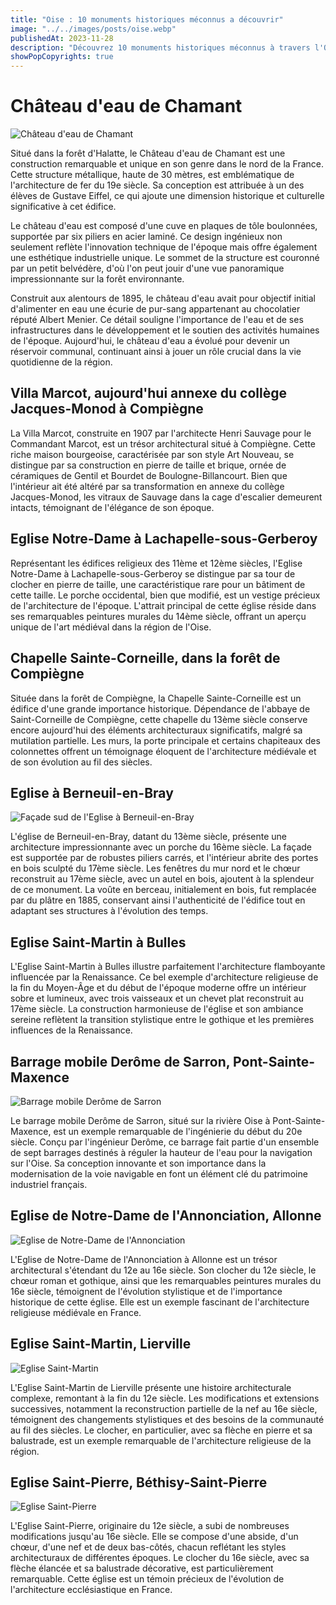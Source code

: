 ```yaml
---
title: "Oise : 10 monuments historiques méconnus a découvrir"
image: "../../images/posts/oise.webp"
publishedAt: 2023-11-28
description: "Découvrez 10 monuments historiques méconnus à travers l'Oise, France, dans des localités telles que Compiègne, Berneuil-en-Bray, Lachapelle-sous-Gerberoy, et Pont-Sainte-Maxence."
showPopCopyrights: true
---
```


# Château d'eau de Chamant

![Château d'eau de Chamant](https://p.monumentum.fr/main/60/pa60000014-chamant-chateau-deau.jpg)

Situé dans la forêt d'Halatte, le Château d'eau de Chamant est une construction remarquable et unique en son genre dans le nord de la France. Cette structure métallique, haute de 30 mètres, est emblématique de l'architecture de fer du 19e siècle. Sa conception est attribuée à un des élèves de Gustave Eiffel, ce qui ajoute une dimension historique et culturelle significative à cet édifice.

Le château d'eau est composé d'une cuve en plaques de tôle boulonnées, supportée par six piliers en acier laminé. Ce design ingénieux non seulement reflète l'innovation technique de l'époque mais offre également une esthétique industrielle unique. Le sommet de la structure est couronné par un petit belvédère, d'où l'on peut jouir d'une vue panoramique impressionnante sur la forêt environnante.

Construit aux alentours de 1895, le château d'eau avait pour objectif initial d'alimenter en eau une écurie de pur-sang appartenant au chocolatier réputé Albert Menier. Ce détail souligne l'importance de l'eau et de ses infrastructures dans le développement et le soutien des activités humaines de l'époque. Aujourd'hui, le château d'eau a évolué pour devenir un réservoir communal, continuant ainsi à jouer un rôle crucial dans la vie quotidienne de la région.

## Villa Marcot, aujourd'hui annexe du collège Jacques-Monod à Compiègne

La Villa Marcot, construite en 1907 par l'architecte Henri Sauvage pour le Commandant Marcot, est un trésor architectural situé à Compiègne. Cette riche maison bourgeoise, caractérisée par son style Art Nouveau, se distingue par sa construction en pierre de taille et brique, ornée de céramiques de Gentil et Bourdet de Boulogne-Billancourt. Bien que l'intérieur ait été altéré par sa transformation en annexe du collège Jacques-Monod, les vitraux de Sauvage dans la cage d'escalier demeurent intacts, témoignant de l'élégance de son époque.

## Eglise Notre-Dame à Lachapelle-sous-Gerberoy

Représentant les édifices religieux des 11ème et 12ème siècles, l'Eglise Notre-Dame à Lachapelle-sous-Gerberoy se distingue par sa tour de clocher en pierre de taille, une caractéristique rare pour un bâtiment de cette taille. Le porche occidental, bien que modifié, est un vestige précieux de l'architecture de l'époque. L'attrait principal de cette église réside dans ses remarquables peintures murales du 14ème siècle, offrant un aperçu unique de l'art médiéval dans la région de l'Oise.

## Chapelle Sainte-Corneille, dans la forêt de Compiègne

Située dans la forêt de Compiègne, la Chapelle Sainte-Corneille est un édifice d'une grande importance historique. Dépendance de l'abbaye de Saint-Corneille de Compiègne, cette chapelle du 13ème siècle conserve encore aujourd'hui des éléments architecturaux significatifs, malgré sa mutilation partielle. Les murs, la porte principale et certains chapiteaux des colonnettes offrent un témoignage éloquent de l'architecture médiévale et de son évolution au fil des siècles.

## Eglise à Berneuil-en-Bray

![Façade sud de l'Eglise à Berneuil-en-Bray](https://s3.eu-west-3.amazonaws.com/pop-phototeque/memoire/AP02L08875/sap04_02l08875_p.jpg)

L'église de Berneuil-en-Bray, datant du 13ème siècle, présente une architecture impressionnante avec un porche du 16ème siècle. La façade est supportée par de robustes piliers carrés, et l'intérieur abrite des portes en bois sculpté du 17ème siècle. Les fenêtres du mur nord et le chœur reconstruit au 17ème siècle, avec un autel en bois, ajoutent à la splendeur de ce monument. La voûte en berceau, initialement en bois, fut remplacée par du plâtre en 1885, conservant ainsi l'authenticité de l'édifice tout en adaptant ses structures à l'évolution des temps.

## Eglise Saint-Martin à Bulles

L'Eglise Saint-Martin à Bulles illustre parfaitement l'architecture flamboyante influencée par la Renaissance. Ce bel exemple d'architecture religieuse de la fin du Moyen-Âge et du début de l'époque moderne offre un intérieur sobre et lumineux, avec trois vaisseaux et un chevet plat reconstruit au 17ème siècle. La construction harmonieuse de l'église et son ambiance sereine reflètent la transition stylistique entre le gothique et les premières influences de la Renaissance.

## Barrage mobile Derôme de Sarron, Pont-Sainte-Maxence

![Barrage mobile Derôme de Sarron](https://s3.eu-west-3.amazonaws.com/pop-phototeque/memoire/MHR22_05601527NUCA/mhr22_05601527nuca_p.jpg)

Le barrage mobile Derôme de Sarron, situé sur la rivière Oise à Pont-Sainte-Maxence, est un exemple remarquable de l'ingénierie du début du 20e siècle. Conçu par l'ingénieur Derôme, ce barrage fait partie d'un ensemble de sept barrages destinés à réguler la hauteur de l'eau pour la navigation sur l'Oise. Sa conception innovante et son importance dans la modernisation de la voie navigable en font un élément clé du patrimoine industriel français.

## Eglise de Notre-Dame de l'Annonciation, Allonne

![Eglise de Notre-Dame de l'Annonciation](https://s3.eu-west-3.amazonaws.com/pop-phototeque/memoire/MHR22_05601527NUCA/mhr22_05601527nuca_p.jpg)

L'Eglise de Notre-Dame de l'Annonciation à Allonne est un trésor architectural s'étendant du 12e au 16e siècle. Son clocher du 12e siècle, le chœur roman et gothique, ainsi que les remarquables peintures murales du 16e siècle, témoignent de l'évolution stylistique et de l'importance historique de cette église. Elle est un exemple fascinant de l'architecture religieuse médiévale en France.

## Eglise Saint-Martin, Lierville

![Eglise Saint-Martin](https://s3.eu-west-3.amazonaws.com/pop-phototeque/memoire/APMH049345/sap01_mh049345_p.jpg)

L'Eglise Saint-Martin de Lierville présente une histoire architecturale complexe, remontant à la fin du 12e siècle. Les modifications et extensions successives, notamment la reconstruction partielle de la nef au 16e siècle, témoignent des changements stylistiques et des besoins de la communauté au fil des siècles. Le clocher, en particulier, avec sa flèche en pierre et sa balustrade, est un exemple remarquable de l'architecture religieuse de la région.

## Eglise Saint-Pierre, Béthisy-Saint-Pierre

![Eglise Saint-Pierre](https://s3.eu-west-3.amazonaws.com/pop-phototeque/memoire/AP80L014354/sap04_80l014354_p.jpg)

L'Eglise Saint-Pierre, originaire du 12e siècle, a subi de nombreuses modifications jusqu'au 16e siècle. Elle se compose d'une abside, d'un chœur, d'une nef et de deux bas-côtés, chacun reflétant les styles architecturaux de différentes époques. Le clocher du 16e siècle, avec sa flèche élancée et sa balustrade décorative, est particulièrement remarquable. Cette église est un témoin précieux de l'évolution de l'architecture ecclésiastique en France.